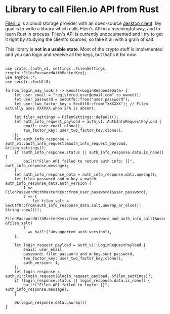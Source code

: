 # Library to call Filen.io API from Rust

[Filen.io](https://filen.io) is a cloud storage provider with an open-source [desktop client](https://github.com/FilenCloudDienste/filen-desktop). My goal is to write a library which calls Filen's API in a meaningful way, and to learn Rust in process. Filen's API is currently undocumented and I try to get it right by studying the client's sources, so take it all with a grain of salt.

This library is **not in a usable state**. Most of the crypto stuff is implemented and you can login and receive all the keys, but that's it for now.

## 
```
use crate::{auth_v1, settings::FilenSettings, crypto::FilenPasswordWithMasterKey};
use anyhow::*;
use secstr::SecUtf8;

fn how_login_may_look() -> Result<LoginResponseData> {
    let user_email = "registered.user@email.com".to_owned();
    let user_password = SecUtf8::from("user.password");
    let user_two_factor_key = SecUtf8::from("XXXXXX"); // Filen actually uses XXXXXX when 2FA is absent.

    let filen_settings = FilenSettings::default();
    let auth_info_request_payload = auth_v1::AuthInfoRequestPayload {
        email: user_email.clone(),
        two_factor_key: user_two_factor_key.clone(),
    };
    let auth_info_response = auth_v1::auth_info_request(&auth_info_request_payload, &filen_settings)?;
    if !auth_info_response.status || auth_info_response.data.is_none() {
        bail!("Filen API failed to return auth info: {}", auth_info_response.message);
    }
    let auth_info_response_data = auth_info_response.data.unwrap();
    let filen_password_and_m_key = match auth_info_response_data.auth_version {
        1 => FilenPasswordWithMasterKey::from_user_password(&user_password),
        2 => {
            let filen_salt = SecUtf8::from(auth_info_response_data.salt.unwrap_or_else(|| String::new()));
            FilenPasswordWithMasterKey::from_user_password_and_auth_info_salt(&user_password, &filen_salt)
        }
        _ => bail!("Unsupported auth version"),
    };

    let login_request_payload = auth_v1::LoginRequestPayload {
        email: user_email,
        password: filen_password_and_m_key.sent_password,
        two_factor_key: user_two_factor_key.clone(),
        auth_version: 1,
    };
    let login_response = auth_v1::login_request(&login_request_payload, &filen_settings)?;
    if !login_response.status || login_response.data.is_none() {
        bail!("Filen API failed to login: {}", auth_info_response.message);
    }

    Ok(login_response.data.unwrap())
}
```